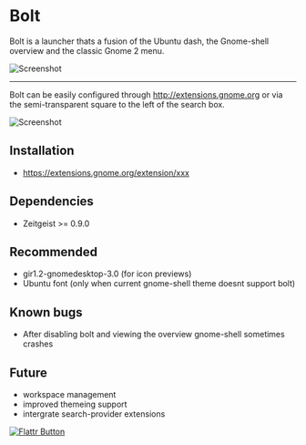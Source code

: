 # Bolt

Bolt is a launcher thats a fusion of the Ubuntu dash, the Gnome-shell overview and the classic Gnome 2 menu.

![Screenshot](https://github.com/zacbarton/gnome-shell-extension-bolt/raw/master/screenshots/home-tab.png) 

- - -

Bolt can be easily configured through http://extensions.gnome.org or via the semi-transparent square to the left of the search box.

![Screenshot](https://github.com/zacbarton/gnome-shell-extension-bolt/raw/master/screenshots/preferences.png)

## Installation

* https://extensions.gnome.org/extension/xxx


## Dependencies

* Zeitgeist >= 0.9.0


## Recommended

* gir1.2-gnomedesktop-3.0 (for icon previews)
* Ubuntu font (only when current gnome-shell theme doesnt support bolt)


## Known bugs

* After disabling bolt and viewing the overview gnome-shell sometimes crashes


## Future

* workspace management
* improved themeing support
* intergrate search-provider extensions


[![Flattr Button](http://api.flattr.com/button/button-static-50x60.png "Flattr This!")](https://flattr.com/thing/668733 "Bolt Gnome-shell extension")